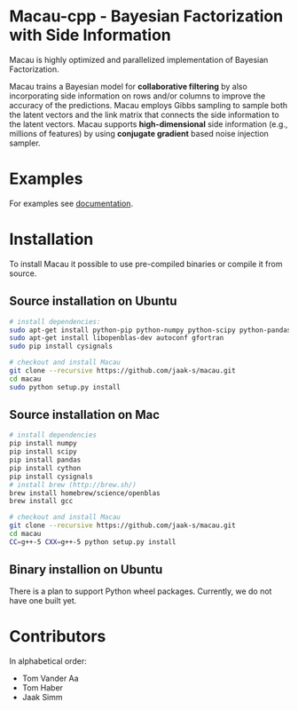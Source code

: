 # Macau-cpp - Bayesian Factorization with Side Information
Macau is highly optimized and parallelized implementation of Bayesian Factorization.

Macau trains a Bayesian model for **collaborative filtering** by also incorporating side information on rows and/or columns to improve the accuracy of the predictions.
Macau employs Gibbs sampling to sample both the latent vectors and the link matrix that connects the side information to the latent vectors. Macau supports **high-dimensional** side information (e.g., millions of features) by using **conjugate gradient** based noise injection sampler.

# Examples
For examples see [documentation](http://macau.readthedocs.io/en/latest/source/examples.html).

# Installation
To install Macau it possible to use pre-compiled binaries or compile it from source.

## Source installation on Ubuntu
```bash
# install dependencies:
sudo apt-get install python-pip python-numpy python-scipy python-pandas cython
sudo apt-get install libopenblas-dev autoconf gfortran
sudo pip install cysignals

# checkout and install Macau
git clone --recursive https://github.com/jaak-s/macau.git
cd macau
sudo python setup.py install
```

## Source installation on Mac
```bash
# install dependencies
pip install numpy
pip install scipy
pip install pandas
pip install cython
pip install cysignals
# install brew (http://brew.sh/)
brew install homebrew/science/openblas
brew install gcc

# checkout and install Macau
git clone --recursive https://github.com/jaak-s/macau.git
cd macau
CC=g++-5 CXX=g++-5 python setup.py install
```

## Binary installion on Ubuntu
There is a plan to support Python wheel packages. Currently, we do not have one built yet.

# Contributors
In alphabetical order:
- Tom Vander Aa
- Tom Haber
- Jaak Simm 


